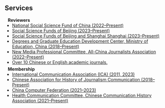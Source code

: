 ## Services

<h4 style="margin:0 10px 0;">Reviewers</h4>

<ul style="margin:0 0 5px;">
  <li><a href=""><autocolor>National Social Science Fund of China (2022–Present)</autocolor></a></li>
  <li><a href=""><autocolor>Social Science Funds of Beijing (2023–Present)</autocolor></a></li>
  <li><a href=""><autocolor>Social Science Funds of Beijing and Shanghai Shanghai (2023–Present)</autocolor></a></li>
  <li><a href=""><autocolor>Degrees and Graduate Education Development Center, Ministry of Education, China (2018–Present)</autocolor></a></li>
   <li><a href=""><autocolor>New Media Professional Committee, All-China Journalists Association (2022–Present)</autocolor></a></li>
<li><a href=""><autocolor> Over 10 Chinese or English academic journals.</autocolor></a></li>
</ul>

<h4 style="margin:0 10px 0;">Membership</h4>

<ul style="margin:0 0 20px;">
  <li><a href=""><autocolor>International Communication Association (ICA) (2011, 2023)</autocolor></a></li>
  <li><a href=""><autocolor>Chinese Association for History of Journalism Communication (2018–Present)</autocolor></a></li>
  <li><a href=""><autocolor>China Computer Federation (2021–2023)</autocolor></a></li>
   <li><a href=""><autocolor>Health Communication Committee, Chinese Communication History Association (2021–Present)</autocolor></a></li>
</ul>
